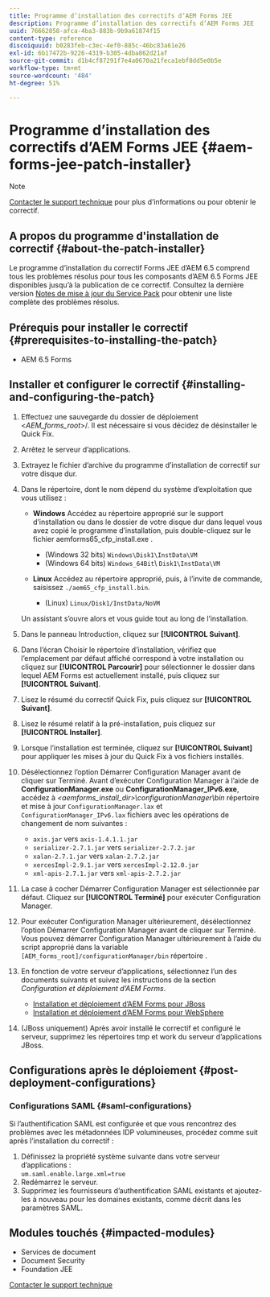 ```yaml
---
title: Programme d’installation des correctifs d’AEM Forms JEE
description: Programme d’installation des correctifs d’AEM Forms JEE
uuid: 76662858-afca-4ba3-883b-9b9a61874f15
content-type: reference
discoiquuid: b0283feb-c3ec-4ef0-885c-46bc83a61e26
exl-id: 6b17472b-9226-4319-b305-4dba862d21af
source-git-commit: d1b4cf87291f7e4a0670a21feca1ebf8dd5e0b5e
workflow-type: tm+mt
source-wordcount: '484'
ht-degree: 51%

---
```


# Programme d’installation des correctifs d’AEM Forms JEE {#aem-forms-jee-patch-installer}

>[!NOTE]
>
>[Contacter le support technique](https://www.adobe.com/account/sign-in.supportportal.html) pour plus d’informations ou pour obtenir le correctif.

## A propos du programme d&#39;installation de correctif {#about-the-patch-installer}

Le programme d’installation du correctif Forms JEE d’AEM 6.5 comprend tous les problèmes résolus pour tous les composants d’AEM 6.5 Forms JEE disponibles jusqu’à la publication de ce correctif. Consultez la dernière version  [Notes de mise à jour du Service Pack](release-notes.md) pour obtenir une liste complète des problèmes résolus.

## Prérequis pour installer le correctif {#prerequisites-to-installing-the-patch}

* AEM 6.5 Forms

## Installer et configurer le correctif {#installing-and-configuring-the-patch}

1. Effectuez une sauvegarde du dossier de déploiement &lt;*AEM_forms_root*>/. Il est nécessaire si vous décidez de désinstaller le Quick Fix.
1. Arrêtez le serveur d’applications.
1. Extrayez le fichier d’archive du programme d’installation de correctif sur votre disque dur.
1. Dans le répertoire, dont le nom dépend du système d’exploitation que vous utilisez :

   * **Windows**
Accédez au répertoire approprié sur le support d’installation ou dans le dossier de votre disque dur dans lequel vous avez copié le programme d’installation, puis double-cliquez sur le fichier aemforms65_cfp_install.exe .

      * (Windows 32 bits) `Windows\Disk1\InstData\VM`
      * (Windows 64 bits) `Windows_64Bit`\ `Disk1\InstData\VM`
   * **Linux**
Accédez au répertoire approprié, puis, à l’invite de commande, saisissez 
`./aem65_cfp_install.bin`.

      * (Linux) `Linux/Disk1/InstData/NoVM`

   Un assistant s’ouvre alors et vous guide tout au long de l’installation.

1. Dans le panneau Introduction, cliquez sur **[!UICONTROL Suivant]**.
1. Dans l’écran Choisir le répertoire d’installation, vérifiez que l’emplacement par défaut affiché correspond à votre installation ou cliquez sur **[!UICONTROL Parcourir]** pour sélectionner le dossier dans lequel AEM Forms est actuellement installé, puis cliquez sur **[!UICONTROL Suivant]**.
1. Lisez le résumé du correctif Quick Fix, puis cliquez sur **[!UICONTROL Suivant]**.
1. Lisez le résumé relatif à la pré-installation, puis cliquez sur **[!UICONTROL Installer]**.
1. Lorsque l’installation est terminée, cliquez sur **[!UICONTROL Suivant]** pour appliquer les mises à jour du Quick Fix à vos fichiers installés.

1. Désélectionnez l’option Démarrer Configuration Manager avant de cliquer sur Terminé. Avant d’exécuter Configuration Manager à l’aide de **ConfigurationManager.exe** ou **ConfigurationManager_IPv6.exe**, accédez à *&lt;aemforms_install_dir>\configurationManager\bin* répertoire et mise à jour `ConfigurationManager.lax` et `ConfigurationManager_IPv6.lax` fichiers avec les opérations de changement de nom suivantes :

   * `axis.jar` vers `axis-1.4.1.1.jar`
   * `serializer-2.7.1.jar` vers `serializer-2.7.2.jar`
   * `xalan-2.7.1.jar` vers `xalan-2.7.2.jar`
   * `xercesImpl-2.9.1.jar` vers `xercesImpl-2.12.0.jar`
   * `xml-apis-2.7.1.jar` vers `xml-apis-2.7.2.jar`

1. La case à cocher Démarrer Configuration Manager est sélectionnée par défaut. Cliquez sur **[!UICONTROL Terminé]** pour exécuter Configuration Manager.

1. Pour exécuter Configuration Manager ultérieurement, désélectionnez l’option Démarrer Configuration Manager avant de cliquer sur Terminé. Vous pouvez démarrer Configuration Manager ultérieurement à l’aide du script approprié dans la variable `[AEM_forms_root]/configurationManager/bin` répertoire .

1. En fonction de votre serveur d’applications, sélectionnez l’un des documents suivants et suivez les instructions de la section *Configuration et déploiement d’AEM Forms*.

   * [Installation et déploiement d’AEM Forms pour JBoss](http://www.adobe.com/go/learn_aemforms_installJBoss_65)
   * [Installation et déploiement d’AEM Forms pour WebSphere](http://www.adobe.com/go/learn_aemforms_installWebSphere_65)

1. (JBoss uniquement) Après avoir installé le correctif et configuré le serveur, supprimez les répertoires tmp et work du serveur d’applications JBoss.

## Configurations après le déploiement {#post-deployment-configurations}

### Configurations SAML {#saml-configurations}

Si l’authentification SAML est configurée et que vous rencontrez des problèmes avec les métadonnées IDP volumineuses, procédez comme suit après l’installation du correctif :

1. Définissez la propriété système suivante dans votre serveur d’applications :\
   `um.saml.enable.large.xml=true`
1. Redémarrez le serveur.
1. Supprimez les fournisseurs d’authentification SAML existants et ajoutez-les à nouveau pour les domaines existants, comme décrit dans les paramètres SAML.

## Modules touchés {#impacted-modules}

* Services de document
* Document Security
* Foundation JEE

[Contacter le support technique](https://www.adobe.com/account/sign-in.supportportal.html)
